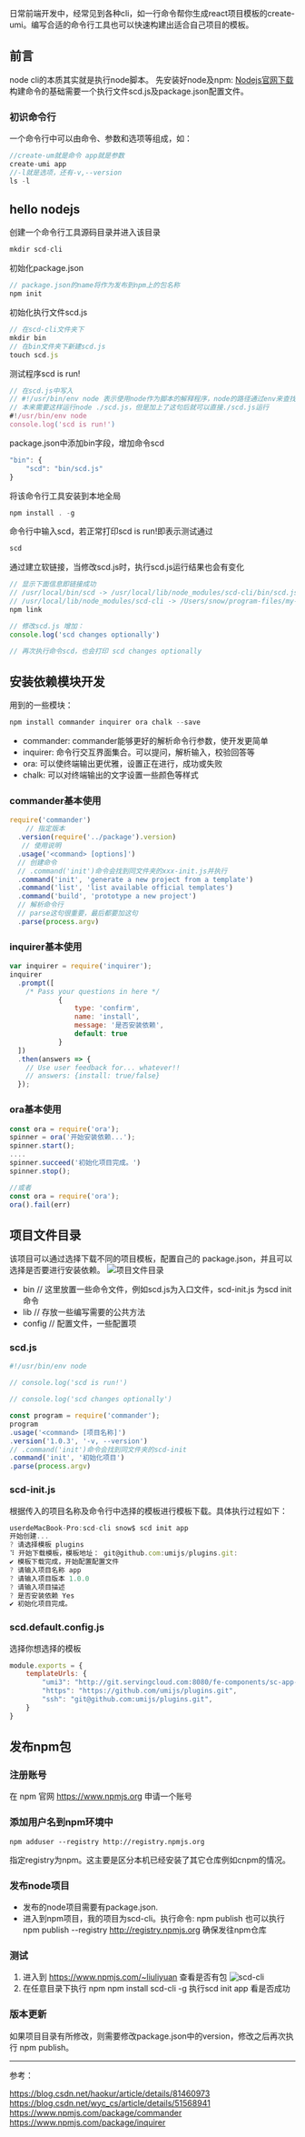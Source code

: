 日常前端开发中，经常见到各种cli，如一行命令帮你生成react项目模板的create-umi。编写合适的命令行工具也可以快速构建出适合自己项目的模板。

## 前言
node cli的本质其实就是执行node脚本。
先安装好node及npm: [Nodejs官网下载](https://nodejs.org/en/)
构建命令的基础需要一个执行文件scd.js及package.json配置文件。

### 初识命令行
一个命令行中可以由命令、参数和选项等组成，如：
```javascript
//create-um就是命令 app就是参数
create-umi app
//-l就是选项，还有-v,--version 
ls -l                   
```
## hello nodejs
创建一个命令行工具源码目录并进入该目录
```javascript
mkdir scd-cli
```
初始化package.json
```javascript
// package.json的name将作为发布到npm上的包名称
npm init
```
初始化执行文件scd.js
```javascript
// 在scd-cli文件夹下
mkdir bin
// 在bin文件夹下新建scd.js
touch scd.js
```
测试程序scd is run!
```javascript
// 在scd.js中写入
// #!/usr/bin/env node 表示使用node作为脚本的解释程序，node的路径通过env来查找
// 本来需要这样运行node ./scd.js，但是加上了这句后就可以直接./scd.js运行
#!/usr/bin/env node
console.log('scd is run!')
```
package.json中添加bin字段，增加命令scd
```javascript
"bin": {
    "scd": "bin/scd.js"
}
```
将该命令行工具安装到本地全局
```javascript
npm install . -g
```
命令行中输入scd，若正常打印scd is run!即表示测试通过
```javascript
scd
```
通过建立软链接，当修改scd.js时，执行scd.js运行结果也会有变化
```javascript
// 显示下面信息即链接成功
// /usr/local/bin/scd -> /usr/local/lib/node_modules/scd-cli/bin/scd.js
// /usr/local/lib/node_modules/scd-cli -> /Users/snow/program-files/my-study/node/scd-cli
npm link

// 修改scd.js 增加：
console.log('scd changes optionally')

// 再次执行命令scd，也会打印 scd changes optionally
```
## 安装依赖模块开发
用到的一些模块：
```javascript
npm install commander inquirer ora chalk --save
```
- commander: commander能够更好的解析命令行参数，使开发更简单
- inquirer: 命令行交互界面集合。可以提问，解析输入，校验回答等
- ora: 可以使终端输出更优雅，设置正在进行，成功或失败
- chalk: 可以对终端输出的文字设置一些颜色等样式

### commander基本使用
```javascript
require('commander')
	// 指定版本
  .version(require('../package').version)
   // 使用说明
  .usage('<command> [options]')
  // 创建命令
  // .command('init')命令会找到同文件夹的xxx-init.js并执行
  .command('init', 'generate a new project from a template')
  .command('list', 'list available official templates')
  .command('build', 'prototype a new project')
  // 解析命令行
  // parse这句很重要，最后都要加这句
  .parse(process.argv)
```
### inquirer基本使用
```javascript
var inquirer = require('inquirer');
inquirer
  .prompt([
    /* Pass your questions in here */
			{
                type: 'confirm',
                name: 'install',
                message: '是否安装依赖',
                default: true
            }
  ])
  .then(answers => {
    // Use user feedback for... whatever!!
    // answers: {install: true/false}
  });
```
### ora基本使用
```javascript
const ora = require('ora');
spinner = ora('开始安装依赖...');
spinner.start();
....
spinner.succeed('初始化项目完成。')
spinner.stop();

//或者
const ora = require('ora');
ora().fail(err)
```

## 项目文件目录
该项目可以通过选择下载不同的项目模板，配置自己的 package.json，并且可以选择是否要进行安装依赖。
![项目文件目录](https://github.com/llyuan520/scd-cli.git)

- bin  // 这里放置一些命令文件，例如scd.js为入口文件，scd-init.js 为scd init命令
- lib  // 存放一些编写需要的公共方法
- config // 配置文件，一些配置项

### scd.js
```javascript
#!/usr/bin/env node

// console.log('scd is run!')

// console.log('scd changes optionally')

const program = require('commander');
program
.usage('<command> [项目名称]')
.version('1.0.3', '-v, --version')
// .command('init')命令会找到同文件夹的scd-init
.command('init', '初始化项目')
.parse(process.argv)
```

### scd-init.js
根据传入的项目名称及命令行中选择的模板进行模板下载。具体执行过程如下：
```javascript
userdeMacBook-Pro:scd-cli snow$ scd init app
开始创建...
? 请选择模板 plugins
⠹ 开始下载模板，模板地址： git@github.com:umijs/plugins.git:
✔ 模板下载完成，开始配置配置文件
? 请输入项目名称 app
? 请输入项目版本 1.0.0
? 请输入项目描述
? 是否安装依赖 Yes
✔ 初始化项目完成。
```
### scd.default.config.js
选择你想选择的模板
```javascript
module.exports = {
    templateUrls: {
        "umi3": "http://git.servingcloud.com:8080/fe-components/sc-app-template.git",
        "https": "https://github.com/umijs/plugins.git",
        "ssh": "git@github.com:umijs/plugins.git",
    }
}
```
## 发布npm包

### 注册账号

在 npm 官网 https://www.npmjs.org 申请一个账号

### 添加用户名到npm环境中
```
npm adduser --registry http://registry.npmjs.org
```
指定registry为npm。这主要是区分本机已经安装了其它仓库例如cnpm的情况。

### 发布node项目
- 发布的node项目需要有package.json.
- 进入到npm项目，我的项目为scd-cli。执行命令: npm publish 也可以执行 npm publish --registry http://registry.npmjs.org 确保发往npm仓库

### 测试
1. 进入到 https://www.npmjs.com/~liuliyuan 查看是否有包
![scd-cli](https://github.com/llyuan520/scd-cli.git)
2.  在任意目录下执行 npm 
npm install scd-cli -g
执行scd init app 看是否成功

### 版本更新
如果项目目录有所修改，则需要修改package.json中的version，修改之后再次执行 npm publish。

-----
参考：

https://blog.csdn.net/haokur/article/details/81460973
https://blog.csdn.net/wyc_cs/article/details/51568941
https://www.npmjs.com/package/commander
https://www.npmjs.com/package/inquirer


